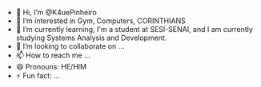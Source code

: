 - 👋 Hi, I’m @K4uePinheiro
- 👀 I’m interested in Gym, Computers, CORINTHIANS 
- 🌱 I’m currently learning, I'm a student at SESI-SENAI, and I am currently studying Systems Analysis and Development. 
- 💞️ I’m looking to collaborate on ...
- 📫 How to reach me ...
- 😄 Pronouns: HE/HIM
- ⚡ Fun fact: ...


